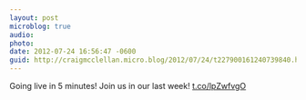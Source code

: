 ```yaml
---
layout: post
microblog: true
audio: 
photo: 
date: 2012-07-24 16:56:47 -0600
guid: http://craigmcclellan.micro.blog/2012/07/24/t227900161240739840.html
---
```

Going live in 5 minutes! Join us in our last week! [t.co/lpZwfvgO](http://t.co/lpZwfvgO)
